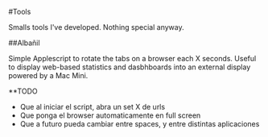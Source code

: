 #Tools


Smalls tools I've developed. Nothing special anyway.

##Albañil 

Simple Applescript to rotate the tabs on a browser each X seconds. Useful to display web-based statistics and dasbhboards into an external display powered by a Mac Mini. 

**TODO

* Que al iniciar el script, abra un set X de urls
* Que ponga el browser automaticamente en full screen
* Que a futuro pueda cambiar entre spaces, y entre distintas aplicaciones
